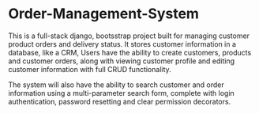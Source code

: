 # Order-Management-System

This is a full-stack django, bootsstrap project built for managing customer product orders and delivery status.
It stores customer information in a database, like a CRM, Users have the ability to create customers, products and customer orders, along with viewing customer profile and editing customer information with full CRUD functionality.

The system will also have the ability to search customer and order information using a multi-parameter search form, complete with login authentication, password resetting and clear permission decorators.
